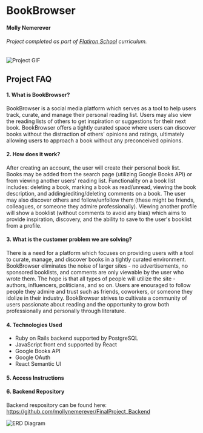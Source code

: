 # BookBrowser

#### Molly Nemerever
###### Project completed as part of [Flatiron School](https://flatironschool.com/campuses/seattle/) curriculum.

![Project GIF](https://github.com/mollynemerever/FinalProject_Frontend/blob/master/bookbrowser_gif.gif)

## Project FAQ
#### 1. What is BookBrowser?
BookBrowser is a social media platform which serves as a tool to help users track, curate, and manage their personal reading list.  Users may also view the reading lists of others to get inspiration or suggestions for their next book. BookBrowser offers a tightly curated space where users can discover books without the distraction of others' opinions and ratings, ultimately allowing users to approach a book without any preconceived opinions.  

#### 2. How does it work?
After creating an account, the user will create their personal book list. Books may be added from the search page (utilizing Google Books API) or from viewing another users' reading list. Functionality on a book list includes: deleting a book, marking a book as read/unread, viewing the book description, and adding/editing/deleting comments on a book. The user may also discover others and follow/unfollow them (these might be friends, colleagues, or someone they admire professionally). Viewing another profile will show a booklist (without comments to avoid any bias) which aims to provide inspiration, discovery, and the ability to save to the user's booklist from a profile. 

#### 3. What is the customer problem we are solving?
There is a need for a platform which focuses on providing users with a tool to curate, manage, and discover books in a tightly curated environment. BookBrowser eliminates the noise of larger sites - no advertisements, no sponsored booklists, and comments are only viewable by the user who wrote them. The hope is that all types of people will utilize the site - authors, influencers, politicians, and so on. Users are enouraged to follow people they admire and trust such as friends, coworkers, or someone they idolize in their industry. BookBrowser strives to cultivate a community of users passionate about reading and the opportunity to grow both professionally and personally through literature. 

#### 4. Technologies Used
 -  Ruby on Rails backend supported by PostgreSQL
 -  JavaScript front end supported by React
 -  Google Books API
 -  Google OAuth
 -  React Semantic UI
 

#### 5. Access Instructions

#### 6. Backend Repository
Backend respository can be found here: https://github.com/mollynemerever/FinalProject_Backend


![ERD Diagram](https://github.com/mollynemerever/FinalProject_Frontend/blob/master/BookBrowser_ERD.png)
